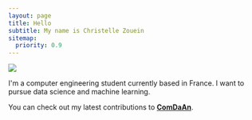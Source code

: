 ```yaml
---
layout: page
title: Hello
subtitle: My name is Christelle Zouein
sitemap:
  priority: 0.9
---
```


<img src="{{ '/assets/img/pudhina.jpg' | prepend: site.baseurl }}" id="about-img">

<div id="describe-text">
	<p>I'm a computer engineering student currently based in France. I want to pursue data science and machine learning.</p>
	<p> You can check out my latest contributions to <strong> <a href="https://framagit.org/ervin/ComDaAn"> ComDaAn</a></strong>.</p>
</div>
